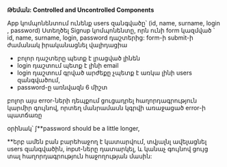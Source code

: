 **Թեման: Controlled and Uncontrolled Components**

App կոմպոնենտում ունենք users զանգվածը՝ (id, name, surname, login , password)
Ստեղծել Signup կոմպոնենտը, որն ունի form կազմված ՝ id, name, surname, login, password դաշտերից:
form-ի submit-ի ժամանակ իրականացնել վալիդացիա

- բոլոր դաշտերը պետք է լրացված լինեն
- login դաշտում պետք է լինի email
- login դաշտում գրված արժեքը չպետք է առկա լինի users զանգվածում,
- password-ը առնվազն 6 միշտ

բոլոր այս error-ների դեպքում ցուցադրել հաղորդագրություն կարմիր գույնով, որտեղ մանրամասն կգրվի առաջացած error-ի պատճառը

օրինակ՝ ∫\*\*password should be a little longer,

\*\*երբ ամեն բան բարեհաջող է կատարվում, տվյալնլ ավելացնել users զանգվածին, input-ները դատարկել, և կանաչ գույնով ցույց տալ հաղորդագրություն հաջողության մասին:
